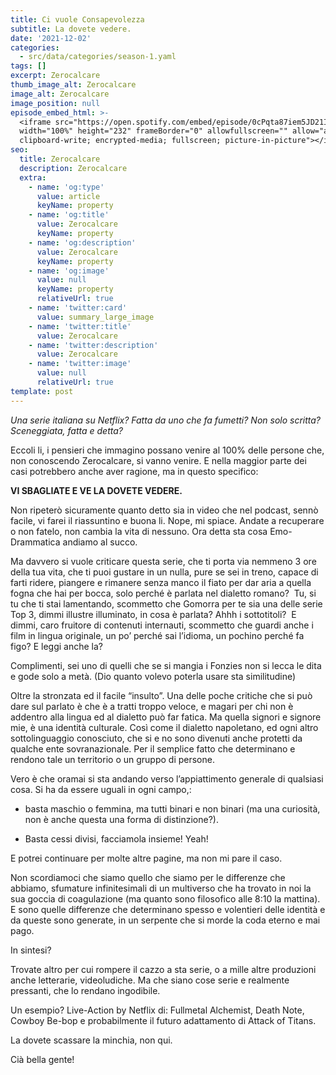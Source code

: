 ```yaml
---
title: Ci vuole Consapevolezza
subtitle: La dovete vedere.
date: '2021-12-02'
categories:
  - src/data/categories/season-1.yaml
tags: []
excerpt: Zerocalcare
thumb_image_alt: Zerocalcare
image_alt: Zerocalcare
image_position: null
episode_embed_html: >-
  <iframe src="https://open.spotify.com/embed/episode/0cPqta87iem5JD21IGApll"
  width="100%" height="232" frameBorder="0" allowfullscreen="" allow="autoplay;
  clipboard-write; encrypted-media; fullscreen; picture-in-picture"></iframe>
seo:
  title: Zerocalcare
  description: Zerocalcare
  extra:
    - name: 'og:type'
      value: article
      keyName: property
    - name: 'og:title'
      value: Zerocalcare
      keyName: property
    - name: 'og:description'
      value: Zerocalcare
      keyName: property
    - name: 'og:image'
      value: null
      keyName: property
      relativeUrl: true
    - name: 'twitter:card'
      value: summary_large_image
    - name: 'twitter:title'
      value: Zerocalcare
    - name: 'twitter:description'
      value: Zerocalcare
    - name: 'twitter:image'
      value: null
      relativeUrl: true
template: post
---
```

*Una serie italiana su Netflix?
Fatta da uno che fa fumetti?
Non solo scritta? Sceneggiata, fatta e detta?*

Eccoli li, i pensieri che immagino possano venire al 100% delle persone che, non conoscendo Zerocalcare, si vanno venire. E nella maggior parte dei casi potrebbero anche aver ragione, ma in questo specifico: 

**VI SBAGLIATE E VE LA DOVETE VEDERE.**

Non ripeterò sicuramente quanto detto sia in video che nel podcast, sennò facile, vi farei il riassuntino e buona li.
Nope, mi spiace.
Andate a recuperare o non fatelo, non cambia la vita di nessuno.
Ora detta sta cosa Emo-Drammatica andiamo al succo.

Ma davvero si vuole criticare questa serie, che ti porta via nemmeno 3 ore della tua vita, che ti puoi gustare in un nulla, pure se sei in treno, capace di farti ridere, piangere e rimanere senza manco il fiato per dar aria a quella fogna che hai per bocca, solo perché è parlata nel dialetto romano? 
Tu, si tu che ti stai lamentando, scommetto che Gomorra per te sia una delle serie Top 3, dimmi illustre illuminato, in cosa è parlata?
Ahhh i sottotitoli? 
E dimmi, caro fruitore di contenuti internauti, scommetto che guardi anche i film in lingua originale, un po’ perché sai l’idioma, un pochino perché fa figo? E leggi anche la?

Complimenti, sei uno di quelli che se si mangia i Fonzies non si lecca le dita e gode solo a metà.
(Dio quanto volevo poterla usare sta similitudine)

Oltre la stronzata ed il facile “insulto”. Una delle poche critiche che si può dare sul parlato è che è a tratti troppo veloce, e magari per chi non è addentro alla lingua ed al dialetto può far fatica. Ma quella signori e signore mie, è una identità culturale. Così come il dialetto napoletano, ed ogni altro sottolinguaggio conosciuto, che si e no sono divenuti anche protetti da qualche ente sovranazionale. Per il semplice fatto che determinano e rendono tale un territorio o un gruppo di persone.

Vero è che oramai si sta andando verso l’appiattimento generale di qualsiasi cosa. Si ha da essere uguali in ogni campo,:

*   basta maschio o femmina, ma tutti binari e non binari (ma una curiosità, non è anche questa una forma di distinzione?).

*   Basta cessi divisi, facciamola insieme! Yeah!

E potrei continuare per molte altre pagine, ma non mi pare il caso.

Non scordiamoci che siamo quello che siamo per le differenze che abbiamo, sfumature infinitesimali di un multiverso che ha trovato in noi la sua goccia di coagulazione (ma quanto sono filosofico alle 8:10 la mattina).
E sono quelle differenze che determinano spesso e volentieri delle identità e da queste sono generate, in un serpente che si morde la coda eterno e mai pago.

In sintesi?

Trovate altro per cui rompere il cazzo a sta serie, o a mille altre produzioni anche letterarie, videoludiche. Ma che siano cose serie e realmente pressanti, che lo rendano ingodibile.

Un esempio?
Live-Action by Netflix di: Fullmetal Alchemist, Death Note, Cowboy Be-bop e probabilmente il futuro adattamento di Attack of Titans.

La dovete scassare la minchia, non qui.

Cià bella gente!
